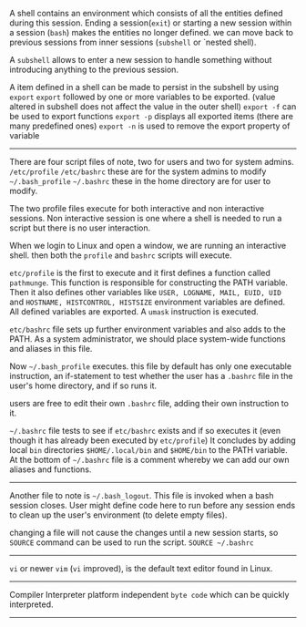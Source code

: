 
A shell contains an environment which consists of all the entities defined during this session.
Ending a session(`exit`) or starting a new session within a session (`bash`) makes the entities no longer defined.
we can move back to previous sessions from inner sessions (`subshell` or `nested shell).

A `subshell` allows to enter a new session to handle something without introducing anything to the previous session.

A item defined in a shell can be made to persist in the subshell by using `export`
`export` followed by one or more variables to be exported. (value altered in subshell does not affect the value in the outer shell)
`export -f` can be used to export functions
`export -p` displays all exported items (there are many predefined ones)
`export -n` is used to remove the export property of variable



___

There are four script files of note,
two for users and two for system admins.
`/etc/profile` `/etc/bashrc`  these are for the system admins to modify
`~/.bash_profile`  `~/.bashrc` these in the home directory are for user to modify.

The two profile files execute for both interactive and non interactive sessions.
Non interactive session is one where a shell is needed to run a script but there is no user interaction.

When we login to Linux and open a window, we are running an interactive shell.
then both the `profile` and `bashrc` scripts will execute.

`etc/profile` is the first to execute and it first defines a function called `pathmunge`.
This function is responsible for constructing the PATH variable.
Then it also defines other variables like `USER, LOGNAME, MAIL, EUID, UID` and `HOSTNAME, HISTCONTROL, HISTSIZE` environment variables are defined.
All defined variables are exported.
A `umask` instruction is executed.

`etc/bashrc` file sets up further environment variables and also adds to the PATH.
As a system administrator, we should place system-wide functions and aliases in this file.

Now `~/.bash_profile` executes.
this file by default has only one executable instruction, an if-statement to test whether the user has a `.bashrc` file in the user's home directory, and if so runs it.

users are free to edit their own `.bashrc` file, adding their own instruction to it.

`~/.bashrc` file tests to see if `etc/bashrc` exists and if so executes it (even though it has already been executed by `etc/profile`)
It concludes by adding local `bin` directories `$HOME/.local/bin` and `$HOME/bin` to the PATH variable.
At the bottom of `~/.bashrc` file is a comment whereby we can add our own aliases and functions.

___

Another file to note is `~/.bash_logout`.
This file is invoked when a bash session closes.
User might define code here to run before any session ends to clean up the user's environment (to delete empty files).

changing a file will not cause the changes until a new session starts, so `SOURCE` command can be used to run the script.
`SOURCE ~/.bashrc`


____

`vi` or newer `vim` (`vi` improved), is the default text editor found in Linux.

___

Compiler
Interpreter
platform independent `byte code` which can be quickly interpreted.

___


